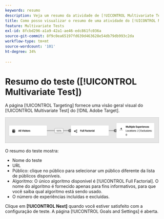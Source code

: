 ```yaml
---
keywords: resumo
description: Veja um resumo da atividade de [!UICONTROL Multivariate Test] (MVT) que fornece uma visão geral visual da sua atividade no  [!DNL Adobe Target].
title: Como posso visualizar o resumo de uma atividade do [!UICONTROL Multivariate Test] (MVT)?
feature: Multivariate Tests
exl-id: 8fcbd296-a1a9-42a1-ae46-edc861fc036a
source-git-commit: 8f9c0ea65197fd639d463628e54db79db993c2da
workflow-type: tm+mt
source-wordcount: '101'
ht-degree: 34%

---
```


# Resumo do teste ([!UICONTROL Multivariate Test])

A página [!UICONTROL Targeting] fornece uma visão geral visual do [!UICONTROL Multivariate Test] do [!DNL Adobe Target].

![Caixa de diálogo Testar resumo](/help/main/c-activities/c-multivariate-testing/t-create-multivariate-test/assets/summary-new.png)

O resumo do teste mostra:

* Nome do teste
* URL
* Público: clique no público para selecionar um público diferente da lista de públicos disponíveis.
* Algoritmo: O único algoritmo disponível é [!UICONTROL Full Factorial]. O nome do algoritmo é fornecido apenas para fins informativos, para que você saiba qual algoritmo está sendo usado.
* O número de experiências incluídas e excluídas.

Clique em **[!UICONTROL Next]** quando você estiver satisfeito com a configuração de teste. A página [!UICONTROL Goals and Settings] é aberta.
